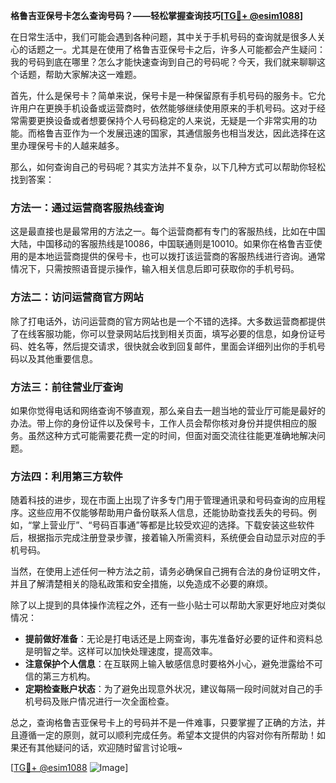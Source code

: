 **格鲁吉亚保号卡怎么查询号码？——轻松掌握查询技巧[[TG💪+ @esim1088](https://t.me/s/esim1088)]**

在日常生活中，我们可能会遇到各种问题，其中关于手机号码的查询就是很多人关心的话题之一。尤其是在使用了格鲁吉亚保号卡之后，许多人可能都会产生疑问：我的号码到底在哪里？怎么才能快速查询到自己的号码呢？今天，我们就来聊聊这个话题，帮助大家解决这一难题。

首先，什么是保号卡？简单来说，保号卡是一种保留原有手机号码的服务卡。它允许用户在更换手机设备或运营商时，依然能够继续使用原来的手机号码。这对于经常需要更换设备或者想要保持个人号码稳定的人来说，无疑是一个非常实用的功能。而格鲁吉亚作为一个发展迅速的国家，其通信服务也相当发达，因此选择在这里办理保号卡的人越来越多。

那么，如何查询自己的号码呢？其实方法并不复杂，以下几种方式可以帮助你轻松找到答案：

### 方法一：通过运营商客服热线查询

这是最直接也是最常用的方法之一。每个运营商都有专门的客服热线，比如在中国大陆，中国移动的客服热线是10086，中国联通则是10010。如果你在格鲁吉亚使用的是本地运营商提供的保号卡，也可以拨打该运营商的客服热线进行咨询。通常情况下，只需按照语音提示操作，输入相关信息后即可获取你的手机号码。

### 方法二：访问运营商官方网站

除了打电话外，访问运营商的官方网站也是一个不错的选择。大多数运营商都提供了在线客服功能，你可以登录网站后找到相关页面，填写必要的信息，如身份证号码、姓名等，然后提交请求，很快就会收到回复邮件，里面会详细列出你的手机号码以及其他重要信息。

### 方法三：前往营业厅查询

如果你觉得电话和网络查询不够直观，那么亲自去一趟当地的营业厅可能是最好的办法。带上你的身份证件以及保号卡，工作人员会帮你核对身份并提供相应的服务。虽然这种方式可能需要花费一定的时间，但面对面交流往往能更准确地解决问题。

### 方法四：利用第三方软件

随着科技的进步，现在市面上出现了许多专门用于管理通讯录和号码查询的应用程序。这些应用不仅能够帮助用户备份联系人信息，还能协助查找丢失的号码。例如，“掌上营业厅”、“号码百事通”等都是比较受欢迎的选择。下载安装这些软件后，根据指示完成注册登录步骤，接着输入所需资料，系统便会自动显示对应的手机号码。

当然，在使用上述任何一种方法之前，请务必确保自己拥有合法的身份证明文件，并且了解清楚相关的隐私政策和安全措施，以免造成不必要的麻烦。

除了以上提到的具体操作流程之外，还有一些小贴士可以帮助大家更好地应对类似情况：

- **提前做好准备**：无论是打电话还是上网查询，事先准备好必要的证件和资料总是明智之举。这样可以加快处理速度，提高效率。
- **注意保护个人信息**：在互联网上输入敏感信息时要格外小心，避免泄露给不可信的第三方机构。
- **定期检查账户状态**：为了避免出现意外状况，建议每隔一段时间就对自己的手机号码及账户情况进行一次全面检查。

总之，查询格鲁吉亚保号卡上的号码并不是一件难事，只要掌握了正确的方法，并且遵循一定的原则，就可以顺利完成任务。希望本文提供的内容对你有所帮助！如果还有其他疑问的话，欢迎随时留言讨论哦~

[[TG💪+ @esim1088](https://t.me/s/esim1088) ![Image](https://i.postimg.cc/4NQfJmqS/Snipaste-2025-05-13-00-14-12.png)]